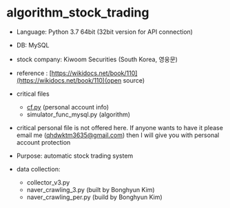 # algorithm_stock_trading

- Language: Python 3.7 64bit (32bit version for API connection)
- DB: MySQL
- stock company: Kiwoom Securities (South Korea, 영웅문)
- reference : [https://wikidocs.net/book/110](https://wikidocs.net/book/110)(open source)
- critical files
    - [cf.py](http://cf.py) (personal account info)
    - simulator_func_mysql.py (algorithm)
- critical personal file is not offered here. If anyone wants to have it please email me (qhdwktm3635@gmail.com) then I will give you with personal account protection

- Purpose: automatic stock trading system
- data collection:
    - collector_v3.py
    - naver_crawling_3.py (built by Bonghyun Kim)
    - naver_crawling_per.py (build by Bonghyun Kim)
